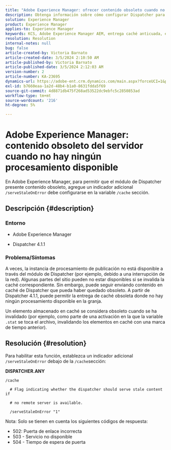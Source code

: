 ```yaml
---
title: "Adobe Experience Manager: ofrecer contenido obsoleto cuando no hay ningún procesamiento disponible"
description: Obtenga información sobre cómo configurar Dispatcher para permitir la entrega de caché obsoleta cuando no hay ningún procesamiento disponible en Adobe Experience Manager.
solution: Experience Manager
product: Experience Manager
applies-to: Experience Manager
keywords: KCS, Adobe Experience Manager AEM, entrega caché anticuada, entrega de contenido anticuado, resolución de problemas, resolución de problemas, Dispatcher,
resolution: Resolution
internal-notes: null
bug: false
article-created-by: Victoria Barnato
article-created-date: 3/5/2024 2:10:50 AM
article-published-by: Victoria Barnato
article-published-date: 3/5/2024 2:12:03 AM
version-number: 2
article-number: KA-23695
dynamics-url: https://adobe-ent.crm.dynamics.com/main.aspx?forceUCI=1&pagetype=entityrecord&etn=knowledgearticle&id=8adb4f94-95da-ee11-904c-000d3a3110f0
exl-id: b7660eaa-1a2d-48b4-b1a0-8631fdda5f69
source-git-commit: 4d8871db475f268ad53522dc9ebfc5c2850853ad
workflow-type: tm+mt
source-wordcount: '216'
ht-degree: 5%

---
```


# Adobe Experience Manager: contenido obsoleto del servidor cuando no hay ningún procesamiento disponible


En Adobe Experience Manager, para permitir que el módulo de Dispatcher presente contenido obsoleto, agregue un indicador adicional `/serveStaleOnError` debe configurarse en la variable `/cache` sección.

## Descripción {#description}


### <b>Entorno</b>

- Adobe Experience Manager


- Dispatcher 4.1.1


### <b>Problema/Síntomas</b>

A veces, la instancia de procesamiento de publicación no está disponible a través del módulo de Dispatcher (por ejemplo, debido a una interrupción de la red). Algunas partes del sitio pueden no estar disponibles si se invalida la caché correspondiente. Sin embargo, puede seguir enviando contenido en caché de Dispatcher que pueda haber quedado obsoleto. A partir de Dispatcher 4.1.1, puede permitir la entrega de caché obsoleta donde no hay ningún procesamiento disponible en la granja.

Un elemento almacenado en caché se considera obsoleto cuando se ha invalidado (por ejemplo, como parte de una activación en la que la variable `.stat` se toca el archivo, invalidando los elementos en caché con una marca de tiempo anterior).


## Resolución {#resolution}


Para habilitar esta función, establezca un indicador adicional `/serveStaleOnError` debajo de la `/cache`sección:

<b>DISPATCHER.ANY</b>


```
/cache

  # Flag indicating whether the dispatcher should serve stale content if

  # no remote server is available.

  /serveStaleOnError "1"
```




Nota: Solo se tienen en cuenta los siguientes códigos de respuesta:

- 502: Puerta de enlace incorrecta
- 503 - Servicio no disponible
- 504 - Tiempo de espera de puerta
